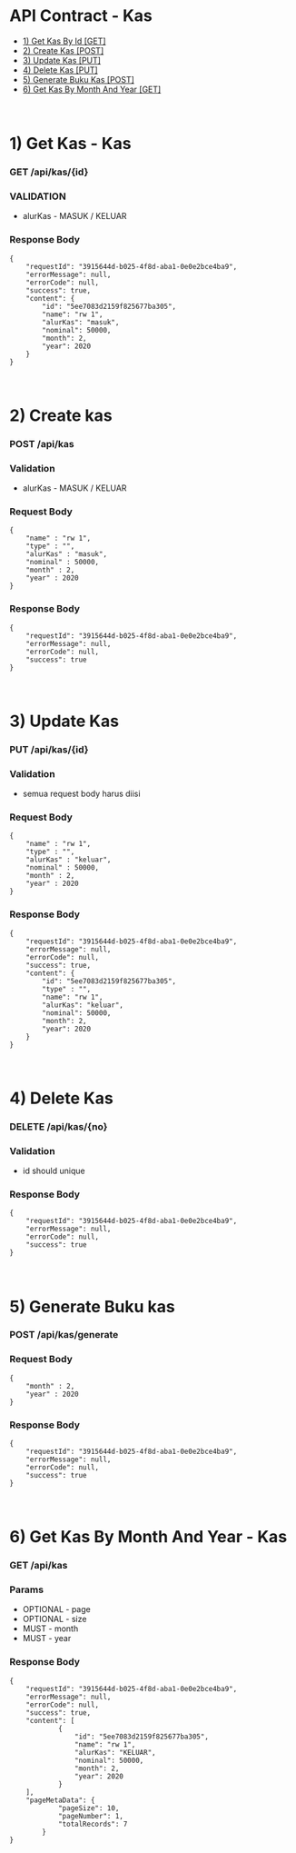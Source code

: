 # API Contract - Kas
- [1) Get Kas By Id [GET]](#get)
- [2) Create Kas [POST]](#create)
- [3) Update Kas [PUT]](#update)
- [4) Delete Kas [PUT]](#delete)
- [5) Generate Buku Kas [POST]](#generate)
- [6) Get Kas By Month And Year [GET]](#getAll)

<br>

# 1) Get Kas - Kas<a name="get"></a>
### GET /api/kas/{id}

### VALIDATION
- alurKas - MASUK / KELUAR

### Response Body

	{
		"requestId": "3915644d-b025-4f8d-aba1-0e0e2bce4ba9",
		"errorMessage": null,
		"errorCode": null,
		"success": true,
		"content": {
		    "id": "5ee7083d2159f825677ba305",
		    "name": "rw 1",
		    "alurKas": "masuk",
		    "nominal": 50000,
		    "month": 2,
		    "year": 2020
		}
	}

<br>

# 2) Create kas<a name="create"></a>
### POST /api/kas

### Validation
- alurKas - MASUK / KELUAR

### Request Body

	{
		"name" : "rw 1",
		"type" : "",
		"alurKas" : "masuk",
		"nominal" : 50000,
		"month" : 2,
		"year" : 2020
	}

### Response Body

	{
		"requestId": "3915644d-b025-4f8d-aba1-0e0e2bce4ba9",
		"errorMessage": null,
		"errorCode": null,
		"success": true
	}

<br>

# 3) Update Kas<a name="update"></a>
### PUT /api/kas/{id}

### Validation
- semua request body harus diisi

### Request Body

	{
		"name" : "rw 1",
		"type" : "",
		"alurKas" : "keluar",
		"nominal" : 50000,
		"month" : 2,
		"year" : 2020
	}

### Response Body

	{
        "requestId": "3915644d-b025-4f8d-aba1-0e0e2bce4ba9",
        "errorMessage": null,
        "errorCode": null,
        "success": true,
        "content": {
            "id": "5ee7083d2159f825677ba305",
            "type" : "",
            "name": "rw 1",
            "alurKas": "keluar",
            "nominal": 50000,
            "month": 2,
            "year": 2020
        }
    }

<br>

# 4) Delete Kas<a name="delete"></a>
### DELETE /api/kas/{no}

### Validation
- id should unique

### Response Body

	{
		"requestId": "3915644d-b025-4f8d-aba1-0e0e2bce4ba9",
		"errorMessage": null,
		"errorCode": null,
		"success": true
	}

<br>

# 5) Generate Buku kas<a name="generate"></a>
### POST /api/kas/generate

### Request Body

	{
		"month" : 2,
		"year" : 2020
	}

### Response Body

	{
		"requestId": "3915644d-b025-4f8d-aba1-0e0e2bce4ba9",
		"errorMessage": null,
		"errorCode": null,
		"success": true
	}

<br>

# 6) Get Kas By Month And Year - Kas<a name="getAll"></a>
### GET /api/kas

### Params
- OPTIONAL - page
- OPTIONAL - size
- MUST - month
- MUST - year

### Response Body

	{
		"requestId": "3915644d-b025-4f8d-aba1-0e0e2bce4ba9",
		"errorMessage": null,
		"errorCode": null,
		"success": true,
		"content": [
                {
                    "id": "5ee7083d2159f825677ba305",
                    "name": "rw 1",
                    "alurKas": "KELUAR",
                    "nominal": 50000,
                    "month": 2,
                    "year": 2020
                }
		],
		"pageMetaData": {
                "pageSize": 10,
                "pageNumber": 1,
                "totalRecords": 7
            }
	}

<br>
